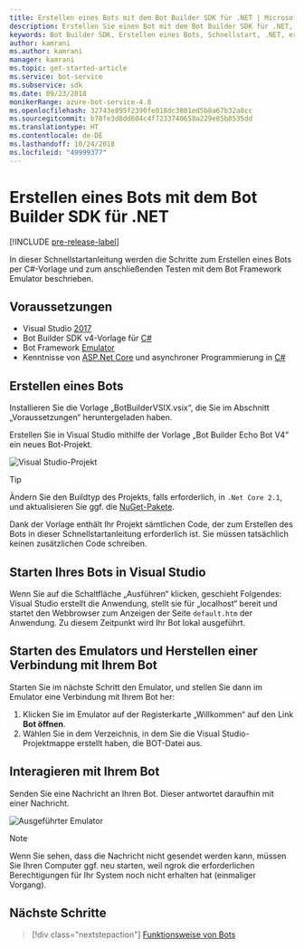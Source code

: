 ```yaml
---
title: Erstellen eines Bots mit dem Bot Builder SDK für .NET | Microsoft-Dokumentation
description: Erstellen Sie einen Bot mit dem Bot Builder SDK für .NET, einem leistungsstarken Konstruktionsframework für Bots.
keywords: Bot Builder SDK, Erstellen eines Bots, Schnellstart, .NET, erste Schritte, C#-Bot
author: kamrani
ms.author: kamrani
manager: kamrani
ms.topic: get-started-article
ms.service: bot-service
ms.subservice: sdk
ms.date: 09/23/2018
monikerRange: azure-bot-service-4.0
ms.openlocfilehash: 32743e895f2390fe018dc3801ed5b8a67b32a8cc
ms.sourcegitcommit: b78fe3d8dd604c4f7233740658a229e85b8535dd
ms.translationtype: HT
ms.contentlocale: de-DE
ms.lasthandoff: 10/24/2018
ms.locfileid: "49999377"
---
```

# <a name="create-a-bot-with-the-bot-builder-sdk-for-net"></a>Erstellen eines Bots mit dem Bot Builder SDK für .NET
[!INCLUDE [pre-release-label](../includes/pre-release-label.md)]

In dieser Schnellstartanleitung werden die Schritte zum Erstellen eines Bots per C#-Vorlage und zum anschließenden Testen mit dem Bot Framework Emulator beschrieben. 

## <a name="prerequisites"></a>Voraussetzungen
- Visual Studio [2017](https://www.visualstudio.com/downloads)
- Bot Builder SDK v4-Vorlage für [C#](https://botbuilder.myget.org/feed/aitemplates/package/vsix/BotBuilderV4.fbe0fc50-a6f1-4500-82a2-189314b7bea2)
- Bot Framework [Emulator](https://github.com/Microsoft/BotFramework-Emulator/releases)
- Kenntnisse von [ASP.Net Core](https://docs.microsoft.com/aspnet/core/) und asynchroner Programmierung in [C#](https://docs.microsoft.com/en-us/dotnet/csharp/programming-guide/concepts/async/index)

## <a name="create-a-bot"></a>Erstellen eines Bots
Installieren Sie die Vorlage „BotBuilderVSIX.vsix“, die Sie im Abschnitt „Voraussetzungen“ heruntergeladen haben. 

Erstellen Sie in Visual Studio mithilfe der Vorlage „Bot Builder Echo Bot V4“ ein neues Bot-Projekt.

![Visual Studio-Projekt](../media/azure-bot-quickstarts/bot-builder-dotnet-project.png)

> [!TIP] 
> Ändern Sie den Buildtyp des Projekts, falls erforderlich, in ``.Net Core 2.1``, und aktualisieren Sie ggf. die [NuGet-Pakete](https://docs.microsoft.com/en-us/nuget/quickstart/install-and-use-a-package-in-visual-studio).

Dank der Vorlage enthält Ihr Projekt sämtlichen Code, der zum Erstellen des Bots in dieser Schnellstartanleitung erforderlich ist. Sie müssen tatsächlich keinen zusätzlichen Code schreiben.

## <a name="start-your-bot-in-visual-studio"></a>Starten Ihres Bots in Visual Studio

Wenn Sie auf die Schaltfläche „Ausführen“ klicken, geschieht Folgendes: Visual Studio erstellt die Anwendung, stellt sie für „localhost“ bereit und startet den Webbrowser zum Anzeigen der Seite `default.htm` der Anwendung. Zu diesem Zeitpunkt wird Ihr Bot lokal ausgeführt.

## <a name="start-the-emulator-and-connect-your-bot"></a>Starten des Emulators und Herstellen einer Verbindung mit Ihrem Bot

Starten Sie im nächste Schritt den Emulator, und stellen Sie dann im Emulator eine Verbindung mit Ihrem Bot her:

1. Klicken Sie im Emulator auf der Registerkarte „Willkommen“ auf den Link **Bot öffnen**. 
2. Wählen Sie in dem Verzeichnis, in dem Sie die Visual Studio-Projektmappe erstellt haben, die BOT-Datei aus.

## <a name="interact-with-your-bot"></a>Interagieren mit Ihrem Bot

Senden Sie eine Nachricht an Ihren Bot. Dieser antwortet daraufhin mit einer Nachricht.

![Ausgeführter Emulator](../media/emulator-v4/emulator-running.png)

> [!NOTE]
> Wenn Sie sehen, dass die Nachricht nicht gesendet werden kann, müssen Sie Ihren Computer ggf. neu starten, weil ngrok die erforderlichen Berechtigungen für Ihr System noch nicht erhalten hat (einmaliger Vorgang).

## <a name="next-steps"></a>Nächste Schritte

> [!div class="nextstepaction"]
> [Funktionsweise von Bots](../v4sdk/bot-builder-basics.md) 
